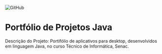 ![GitHub](https://img.shields.io/github/license/giovannaagil/portfolio-java?style=for-the-badge)
# Portfólio de Projetos Java
Descrição do Projeto:
Portifólio de aplicativos para desktop, desenvolvidos em linguagem Java, no curso Técnico de Informática, Senac.
